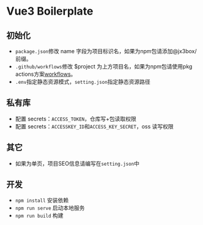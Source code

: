 # Vue3 Boilerplate

## 初始化

- `package.json`修改 name 字段为项目标识名，如果为npm包请添加@jx3box/前缀。
- `.github/workflows`修改 $project 为上方项目名，如果为npm包请使用pkg actions方案[workflows](https://github.com/JX3BOX/jx3box-workflows)。
- `.env`指定静态资源模式，`setting.json`指定静态资源路径

## 私有库

- 配置 secrets：`ACCESS_TOKEN`，仓库写+包读取权限
- 配置 secrets：`ACCESSKEY_ID`和`ACCESS_KEY_SECRET`，oss 读写权限

## 其它
- 如果为单页，项目SEO信息请编写在`setting.json`中

## 开发

-   `npm install` 安装依赖
-   `npm run serve` 启动本地服务
-   `npm run build` 构建
